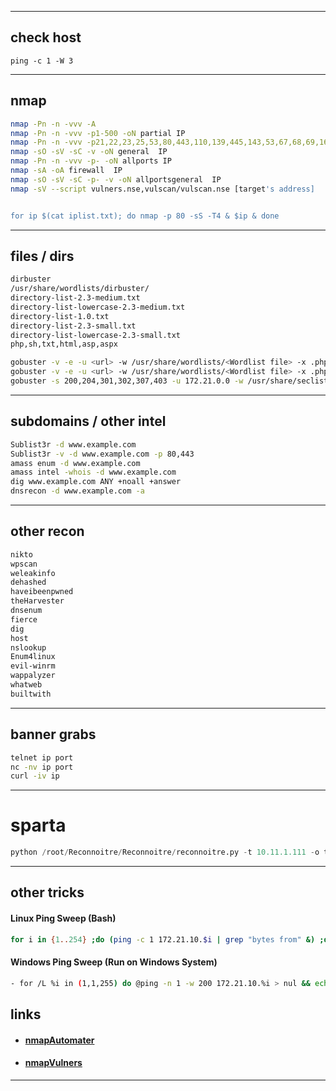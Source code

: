 * * *
## check host

```
ping -c 1 -W 3 
```

* * *
## nmap

```bash
nmap -Pn -n -vvv -A
nmap -Pn -n -vvv -p1-500 -oN partial IP
nmap -Pn -n -vvv -p21,22,23,25,53,80,443,110,139,445,143,53,67,68,69,161 -oN targeted IP
nmap -sO -sV -sC -v -oN general  IP 
nmap -Pn -n -vvv -p- -oN allports IP
nmap -sA -oA firewall  IP 
nmap -sO -sV -sC -p- -v -oN allportsgeneral  IP  
nmap -sV --script vulners.nse,vulscan/vulscan.nse [target's address]


for ip $(cat iplist.txt); do nmap -p 80 -sS -T4 & $ip & done


```

* * *
## files / dirs


```bash
dirbuster
/usr/share/wordlists/dirbuster/
directory-list-2.3-medium.txt
directory-list-lowercase-2.3-medium.txt
directory-list-1.0.txt
directory-list-2.3-small.txt
directory-list-lowercase-2.3-small.txt
php,sh,txt,html,asp,aspx

gobuster -v -e -u <url> -w /usr/share/wordlists/<Wordlist file> -x .php,.txt,.html -s "200"
gobuster -v -e -u <url> -w /usr/share/wordlists/<Wordlist file> -x .php,.txt,.html -s "200" -o output.txt
gobuster -s 200,204,301,302,307,403 -u 172.21.0.0 -w /usr/share/seclists/Discovery/Web_Content/big.txt -t 80 -a 'Mozilla/5.0 (X11; Linux x86_64; rv:52.0) Gecko/20100101 Firefox/52.0'

```

* * *
## subdomains / other intel

```bash
Sublist3r -d www.example.com
Sublist3r -v -d www.example.com -p 80,443
amass enum -d www.example.com
amass intel -whois -d www.example.com
dig www.example.com ANY +noall +answer
dnsrecon -d www.example.com -a 


```

* * *
## other recon

```bash
nikto
wpscan
weleakinfo
dehashed
haveibeenpwned
theHarvester
dnsenum
fierce
dig
host
nslookup
Enum4linux
evil-winrm
wappalyzer
whatweb
builtwith
```

* * *
## banner grabs

```bash
telnet ip port
nc -nv ip port
curl -iv ip
```
* * *

# sparta

```python
python /root/Reconnoitre/Reconnoitre/reconnoitre.py -t 10.11.1.111 -o test --services
```
* * * 

## other tricks

#### Linux Ping Sweep (Bash)

```bash
for i in {1..254} ;do (ping -c 1 172.21.10.$i | grep "bytes from" &) ;done
```

#### Windows Ping Sweep (Run on Windows System)
```bash
- for /L %i in (1,1,255) do @ping -n 1 -w 200 172.21.10.%i > nul && echo 192.168.1.%i is up.
```

## links

- #### [nmapAutomater](https://raw.githubusercontent.com/21y4d/nmapAutomator/master/nmapAutomator.sh)

- #### [nmapVulners](https://github.com/vulnersCom/nmap-vulners)

* * *
